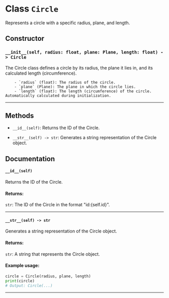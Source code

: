 # Class `Circle`
Represents a circle with a specific radius, plane, and length.
    

## Constructor

### `__init__(self, radius: float, plane: Plane, length: float) -> Circle`
The Circle class defines a circle by its radius, the plane it lies in, and its calculated length (circumference).

        - `radius` (float): The radius of the circle.
        - `plane` (Plane): The plane in which the circle lies.
        - `length` (float): The length (circumference) of the circle. Automatically calculated during initialization.
        

---


## Methods

- `__id__(self)`: Returns the ID of the Circle.

        

- `__str__(self) -> str`: Generates a string representation of the Circle object.

        


## Documentation

#### `__id__(self)`

Returns the ID of the Circle.

#### Returns:
`str`: The ID of the Circle in the format "id:{self.id}".


---

#### `__str__(self) -> str`

Generates a string representation of the Circle object.

#### Returns:
`str`: A string that represents the Circle object.

#### Example usage:
```python
circle = Circle(radius, plane, length)
print(circle)
# Output: Circle(...)
```


---

